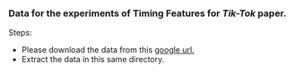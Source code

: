 

### Data for the experiments of Timing Features for ***Tik-Tok*** paper.

Steps:
- Please download the data from this [google url.](https://drive.google.com/drive/folders/13JY6QBk0Yb4D8K38oaNkZ0vGWPSYdK95?usp=sharing)
- Extract the data in this same directory.